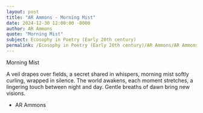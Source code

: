 ```yaml
---
layout: post
title: "AR Ammons - Morning Mist"
date: 2024-12-30 12:00:00 -0000
author: AR Ammons
quote: "Morning Mist"
subject: Ecosophy in Poetry (Early 20th century)
permalink: /Ecosophy in Poetry (Early 20th century)/AR Ammons/AR Ammons - Morning Mist
---
```


Morning Mist

A veil drapes
over fields,
a secret shared in whispers,
morning mist softly curling,
wrapped in silence.
The world awakens,
each moment stretches,
a lingering touch
between night and day.
Gentle breaths of dawn
bring new visions.

- AR Ammons
